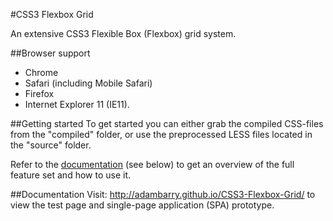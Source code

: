 #CSS3 Flexbox Grid

An extensive CSS3 Flexible Box (Flexbox) grid system.

##Browser support
- Chrome
- Safari (including Mobile Safari)
- Firefox
- Internet Explorer 11 (IE11).

##Getting started
To get started you can either grab the compiled CSS-files from the "compiled" folder, or use the preprocessed LESS files located in the "source" folder. 

Refer to the [documentation](#documentation) (see below) to get an overview of the full feature set and how to use it.

##Documentation
Visit: http://adambarry.github.io/CSS3-Flexbox-Grid/ to view the test page and single-page application (SPA) prototype.
